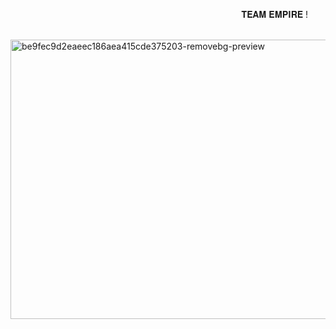 ⠀⠀⠀⠀⠀⠀⠀⠀⠀⠀⠀⠀⠀⠀⠀⠀⠀⠀⠀⠀⠀⠀⠀⠀⠀⠀⠀⠀⠀⠀⠀⠀⠀⠀⠀⠀𝐓𝐄𝐀𝐌 𝐄𝐌𝐏𝚰𝐑𝐄 !

⠀⠀⠀⠀⠀⠀⠀⠀⠀⠀⠀⠀⠀⠀⠀⠀⠀<img width="559" height="447" alt="be9fec9d2eaeec186aea415cde375203-removebg-preview" src="https://github.com/user-attachments/assets/75ad8fe9-e163-4f08-a5db-faa6e967d75e" />
